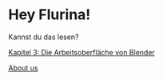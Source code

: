 # Hey Flurina!

Kannst du das lesen?

[Kapitel 3: Die Arbeitsoberfläche von Blender](docs/Chapter3.md)



[About us](docs/about.md)

